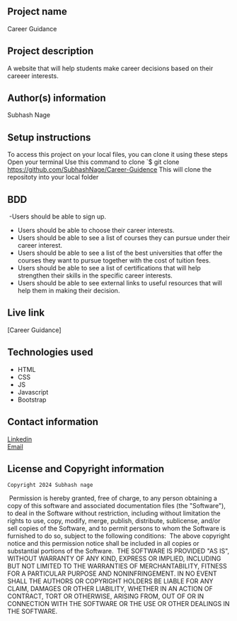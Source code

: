 ## Project name
Career Guidance
​
## Project description
A website that will help students make career decisions based on their careeer interests. 

## Author(s) information
  Subhash Nage
  
## Setup instructions
   To access this project on your local files, you can clone it using these steps
   Open your terminal
   Use this command to clone `$ git clone
   https://github.com/SubhashNage/Career-Guidence
   This will clone the repositoty into your local folder 
​
## BDD
    
​ -Users should be able to sign up.
 - Users should be able to choose their career interests. 
 - Users should be able to see  a list of courses they can pursue under their career interest. 
 - Users should be able to see a  list of  the best universities that offer the courses they want to pursue together with the cost of tuition fees.
 - Users should be able to see a list of certifications that will help strengthen their skills in the specific career interests. 
 - Users should be able to see external links to  useful resources that will help them in making their decision. 

    
  
## Live link
[Career Guidance]
​
## Technologies used
 - HTML
 - CSS
 - JS
 - Javascript
 - Bootstrap
  
## Contact information
[Linkedin](linkedin.com/in/subhash-nage-0432a0249)<br>
[Email](subhashnage435@gmail.com)
    
## License and Copyright information
    Copyright 2024 Subhash nage
​
    Permission is hereby granted, free of charge, to any person obtaining a copy of this software and associated documentation files (the "Software"), to deal in the Software without restriction, including without limitation the rights to use, copy, modify, merge, publish, distribute, sublicense, and/or sell copies of the Software, and to permit persons to whom the Software is furnished to do so, subject to the following conditions:
​
    The above copyright notice and this permission notice shall be included in all copies or substantial portions of the Software.
​
    THE SOFTWARE IS PROVIDED "AS IS", WITHOUT WARRANTY OF ANY KIND, EXPRESS OR IMPLIED, INCLUDING BUT NOT LIMITED TO THE WARRANTIES OF MERCHANTABILITY, FITNESS FOR A PARTICULAR PURPOSE AND NONINFRINGEMENT. IN NO EVENT SHALL THE AUTHORS OR COPYRIGHT HOLDERS BE LIABLE FOR ANY CLAIM, DAMAGES OR OTHER LIABILITY, WHETHER IN AN ACTION OF CONTRACT, TORT OR OTHERWISE, ARISING FROM, OUT OF OR IN CONNECTION WITH THE SOFTWARE OR THE USE OR OTHER DEALINGS IN THE SOFTWARE.
